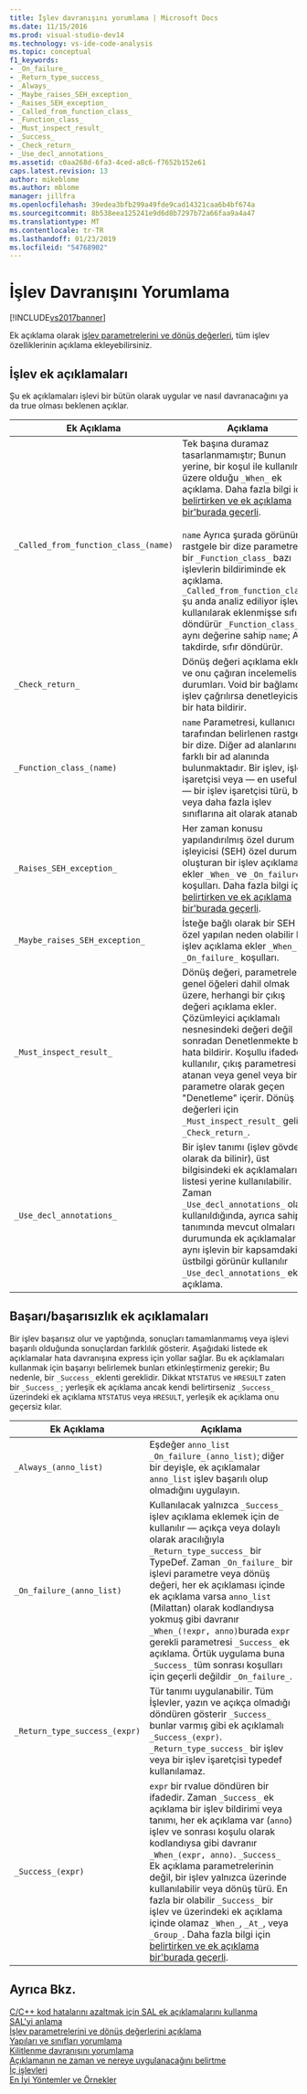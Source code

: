 ```yaml
---
title: İşlev davranışını yorumlama | Microsoft Docs
ms.date: 11/15/2016
ms.prod: visual-studio-dev14
ms.technology: vs-ide-code-analysis
ms.topic: conceptual
f1_keywords:
- _On_failure_
- _Return_type_success_
- _Always_
- _Maybe_raises_SEH_exception_
- _Raises_SEH_exception_
- _Called_from_function_class_
- _Function_class_
- _Must_inspect_result_
- _Success_
- _Check_return_
- _Use_decl_annotations_
ms.assetid: c0aa268d-6fa3-4ced-a8c6-f7652b152e61
caps.latest.revision: 13
author: mikeblome
ms.author: mblome
manager: jillfra
ms.openlocfilehash: 39edea3bfb299a49fde9cad14321caa6b4bf674a
ms.sourcegitcommit: 8b538eea125241e9d6d8b7297b72a66faa9a4a47
ms.translationtype: MT
ms.contentlocale: tr-TR
ms.lasthandoff: 01/23/2019
ms.locfileid: "54768902"
---
```

# <a name="annotating-function-behavior"></a>İşlev Davranışını Yorumlama
[!INCLUDE[vs2017banner](../includes/vs2017banner.md)]

Ek açıklama olarak [işlev parametrelerini ve dönüş değerleri](../code-quality/annotating-function-parameters-and-return-values.md), tüm işlev özelliklerinin açıklama ekleyebilirsiniz.  
  
## <a name="function-annotations"></a>İşlev ek açıklamaları  
 Şu ek açıklamaları işlevi bir bütün olarak uygular ve nasıl davranacağını ya da true olması beklenen açıklar.  
  
|Ek Açıklama|Açıklama|  
|----------------|-----------------|  
|`_Called_from_function_class_(name)`|Tek başına duramaz tasarlanmamıştır; Bunun yerine, bir koşul ile kullanılmak üzere olduğu `_When_` ek açıklama. Daha fazla bilgi için [belirtirken ve ek açıklama bir'burada geçerli](../code-quality/specifying-when-and-where-an-annotation-applies.md).<br /><br /> `name` Ayrıca şurada görünür rastgele bir dize parametresi, bir `_Function_class_` bazı işlevlerin bildiriminde ek açıklama.  `_Called_from_function_class_` şu anda analiz ediliyor işlevi kullanılarak eklenmişse sıfır döndürür `_Function_class_` aynı değerine sahip `name`; Aksi takdirde, sıfır döndürür.|  
|`_Check_return_`|Dönüş değeri açıklama ekler ve onu çağıran incelemelisiniz durumları. Void bir bağlamda işlev çağrılırsa denetleyicisi bir hata bildirir.|  
|`_Function_class_(name)`|`name` Parametresi, kullanıcı tarafından belirlenen rastgele bir dize.  Diğer ad alanlarını farklı bir ad alanında bulunmaktadır. Bir işlev, işlev işaretçisi veya — en usefully — bir işlev işaretçisi türü, bir veya daha fazla işlev sınıflarına ait olarak atanabilir.|  
|`_Raises_SEH_exception_`|Her zaman konusu yapılandırılmış özel durum işleyicisi (SEH) özel durum oluşturan bir işlev açıklama ekler `_When_` ve `_On_failure_` koşulları. Daha fazla bilgi için [belirtirken ve ek açıklama bir'burada geçerli](../code-quality/specifying-when-and-where-an-annotation-applies.md).|  
|`_Maybe_raises_SEH_exception_`|İsteğe bağlı olarak bir SEH özel yapılan neden olabilir bir işlev açıklama ekler `_When_` ve `_On_failure_` koşulları.|  
|`_Must_inspect_result_`|Dönüş değeri, parametreler ve genel öğeleri dahil olmak üzere, herhangi bir çıkış değeri açıklama ekler.  Çözümleyici açıklamalı nesnesindeki değeri değil sonradan Denetlenmekte bir hata bildirir. Koşullu ifadede kullanılır, çıkış parametresi atanan veya genel veya bir parametre olarak geçen "Denetleme" içerir.  Dönüş değerleri için `_Must_inspect_result_` gelir `_Check_return_`.|  
|`_Use_decl_annotations_`|Bir işlev tanımı (işlev gövdesi olarak da bilinir), üst bilgisindeki ek açıklamaları listesi yerine kullanılabilir.  Zaman `_Use_decl_annotations_` olan kullanıldığında, ayrıca sahip tanımında mevcut olmaları durumunda ek açıklamalar aynı işlevin bir kapsamdaki üstbilgi görünür kullanılır `_Use_decl_annotations_` ek açıklama.|  
  
## <a name="successfailure-annotations"></a>Başarı/başarısızlık ek açıklamaları  
 Bir işlev başarısız olur ve yaptığında, sonuçları tamamlanmamış veya işlevi başarılı olduğunda sonuçlardan farklılık gösterir.  Aşağıdaki listede ek açıklamalar hata davranışına express için yollar sağlar.  Bu ek açıklamaları kullanmak için başarıyı belirlemek bunları etkinleştirmeniz gerekir; Bu nedenle, bir `_Success_` eklenti gereklidir.  Dikkat `NTSTATUS` ve `HRESULT` zaten bir `_Success_` ; yerleşik ek açıklama ancak kendi belirtirseniz `_Success_` üzerindeki ek açıklama `NTSTATUS` veya `HRESULT`, yerleşik ek açıklama onu geçersiz kılar.  
  
|Ek Açıklama|Açıklama|  
|----------------|-----------------|  
|`_Always_(anno_list)`|Eşdeğer `anno_list _On_failure_(anno_list)`; diğer bir deyişle, ek açıklamalar `anno_list` işlev başarılı olup olmadığını uygulayın.|  
|`_On_failure_(anno_list)`|Kullanılacak yalnızca `_Success_` işlev açıklama eklemek için de kullanılır — açıkça veya dolaylı olarak aracılığıyla `_Return_type_success_` bir TypeDef. Zaman `_On_failure_` bir işlevi parametre veya dönüş değeri, her ek açıklaması içinde ek açıklama varsa `anno_list` (Milattan) olarak kodlandıysa yokmuş gibi davranır `_When_(!expr, anno)`burada `expr` gerekli parametresi `_Success_` ek açıklama. Örtük uygulama buna `_Success_` tüm sonrası koşulları için geçerli değildir `_On_failure_`.|  
|`_Return_type_success_(expr)`|Tür tanımı uygulanabilir. Tüm İşlevler, yazın ve açıkça olmadığı döndüren gösterir `_Success_` bunlar varmış gibi ek açıklamalı `_Success_(expr)`. `_Return_type_success_` bir işlev veya bir işlev işaretçisi typedef kullanılamaz.|  
|`_Success_(expr)`|`expr` bir rvalue döndüren bir ifadedir. Zaman `_Success_` ek açıklama bir işlev bildirimi veya tanımı, her ek açıklama var (`anno`) işlev ve sonrası koşulu olarak kodlandıysa gibi davranır `_When_(expr, anno)`. `_Success_` Ek açıklama parametrelerinin değil, bir işlev yalnızca üzerinde kullanılabilir veya dönüş türü. En fazla bir olabilir `_Success_` bir işlev ve üzerindeki ek açıklama içinde olamaz `_When_`, `_At_`, veya `_Group_`. Daha fazla bilgi için [belirtirken ve ek açıklama bir'burada geçerli](../code-quality/specifying-when-and-where-an-annotation-applies.md).|  
  
## <a name="see-also"></a>Ayrıca Bkz.  
 [C/C++ kod hatalarını azaltmak için SAL ek açıklamalarını kullanma](../code-quality/using-sal-annotations-to-reduce-c-cpp-code-defects.md)   
 [SAL'yi anlama](../code-quality/understanding-sal.md)   
 [İşlev parametrelerini ve dönüş değerlerini açıklama](../code-quality/annotating-function-parameters-and-return-values.md)   
 [Yapıları ve sınıfları yorumlama](../code-quality/annotating-structs-and-classes.md)   
 [Kilitlenme davranışını yorumlama](../code-quality/annotating-locking-behavior.md)   
 [Açıklamanın ne zaman ve nereye uygulanacağını belirtme](../code-quality/specifying-when-and-where-an-annotation-applies.md)   
 [İç işlevleri](../code-quality/intrinsic-functions.md)   
 [En İyi Yöntemler ve Örnekler](../code-quality/best-practices-and-examples-sal.md)

